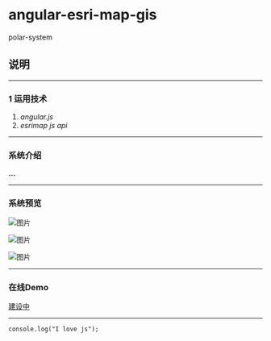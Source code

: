 # angular-esri-map-gis
polar-system
## 说明
---
### 1 运用技术
1. *angular.js*
2. *esrimap js api*
***
### 系统介绍
**...**
***

### 系统预览
![图片](http://images.cnblogs.com/cnblogs_com/alvinwei1024/713388/o_p1.jpg)

![图片](http://images.cnblogs.com/cnblogs_com/alvinwei1024/713388/o_p2.jpg)

![图片](http://images.cnblogs.com/cnblogs_com/alvinwei1024/713388/o_p3.jpg)

***
### 在线Demo
[建设中](http://polar.smartjs.info)
***

`console.log("I love js");`
